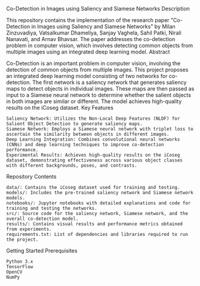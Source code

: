 Co-Detection in Images using Saliency and Siamese Networks
Description

This repository contains the implementation of the research paper "Co-Detection in Images using Saliency and Siamese Networks" by Milan Zinzuvadiya, Vatsalkumar Dhameliya, Sanjay Vaghela, Sahil Patki, Nirali Nanavati, and Arnav Bhavsar. The paper addresses the co-detection problem in computer vision, which involves detecting common objects from multiple images using an integrated deep learning model.
Abstract

Co-Detection is an important problem in computer vision, involving the detection of common objects from multiple images. This project proposes an integrated deep learning model consisting of two networks for co-detection. The first network is a saliency network that generates saliency maps to detect objects in individual images. These maps are then passed as input to a Siamese neural network to determine whether the salient objects in both images are similar or different. The model achieves high-quality results on the iCoseg dataset.
Key Features

    Saliency Network: Utilizes the Non-Local Deep Features (NLDF) for Salient Object Detection to generate saliency maps.
    Siamese Network: Employs a Siamese neural network with triplet loss to ascertain the similarity between objects in different images.
    Deep Learning Integration: Combines convolutional neural networks (CNNs) and deep learning techniques to improve co-detection performance.
    Experimental Results: Achieves high-quality results on the iCoseg dataset, demonstrating effectiveness across various object classes with different backgrounds, poses, and contrasts.

Repository Contents

    data/: Contains the iCoseg dataset used for training and testing.
    models/: Includes the pre-trained saliency network and Siamese network models.
    notebooks/: Jupyter notebooks with detailed explanations and code for training and testing the networks.
    src/: Source code for the saliency network, Siamese network, and the overall co-detection model.
    results/: Contains visual results and performance metrics obtained from experiments.
    requirements.txt: List of dependencies and libraries required to run the project.

Getting Started
Prerequisites

    Python 3.x
    TensorFlow
    OpenCV
    NumPy
